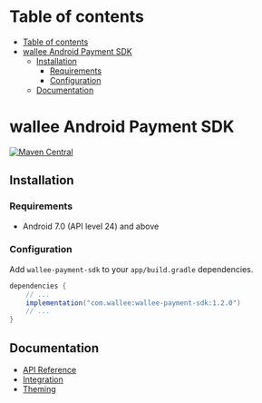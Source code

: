 # Table of contents

- [Table of contents](#table-of-contents)
- [wallee Android Payment SDK](#wallee-android-payment-sdk)
  - [Installation](#installation)
    - [Requirements](#requirements)
    - [Configuration](#configuration)
  - [Documentation](#documentation)

# wallee Android Payment SDK

[![Maven Central](https://img.shields.io/maven-central/v/com.wallee/wallee-payment-sdk)](https://central.sonatype.com/artifact/com.wallee/wallee-payment-sdk/1.0.0)

## Installation

### Requirements

- Android 7.0 (API level 24) and above

### Configuration

Add `wallee-payment-sdk` to your `app/build.gradle` dependencies.

```groovy
dependencies {
    // ...
    implementation("com.wallee:wallee-payment-sdk:1.2.0")
    // ...
}
```

## Documentation

- [API Reference](./docs/api-reference.md)
- [Integration](./docs/integration.md)
- [Theming](./docs/theming.md)
